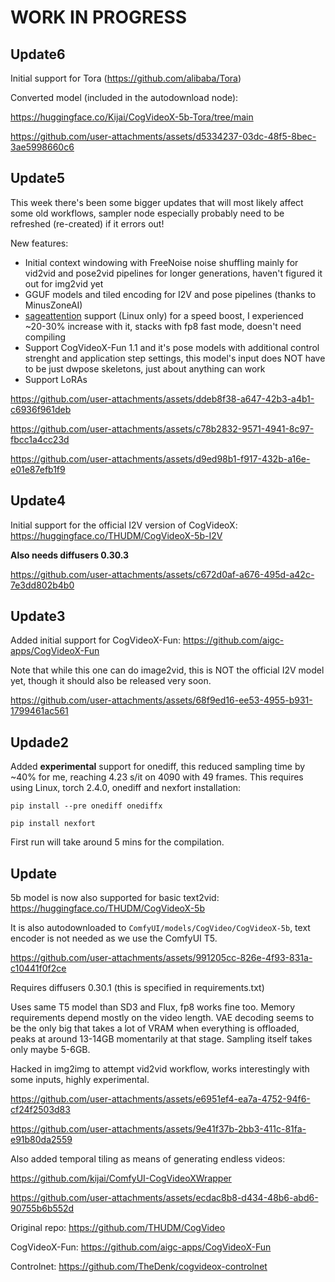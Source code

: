 # WORK IN PROGRESS
## Update6

Initial support for Tora (https://github.com/alibaba/Tora)

Converted model (included in the autodownload node):

https://huggingface.co/Kijai/CogVideoX-5b-Tora/tree/main


https://github.com/user-attachments/assets/d5334237-03dc-48f5-8bec-3ae5998660c6





## Update5
This week there's been some bigger updates that will most likely affect some old workflows, sampler node especially probably need to be refreshed (re-created) if it errors out!

New features:
- Initial context windowing with FreeNoise noise shuffling mainly for vid2vid and pose2vid pipelines for longer generations, haven't figured it out for img2vid yet
- GGUF models and tiled encoding for I2V and pose pipelines (thanks to MinusZoneAI)
- [sageattention](https://github.com/thu-ml/SageAttention) support (Linux only) for a speed boost, I experienced ~20-30% increase with it, stacks with fp8 fast mode, doesn't need compiling
- Support CogVideoX-Fun 1.1 and it's pose models with additional control strenght and application step settings, this model's input does NOT have to be just dwpose skeletons, just about anything can work
- Support LoRAs

https://github.com/user-attachments/assets/ddeb8f38-a647-42b3-a4b1-c6936f961deb

https://github.com/user-attachments/assets/c78b2832-9571-4941-8c97-fbcc1a4cc23d

https://github.com/user-attachments/assets/d9ed98b1-f917-432b-a16e-e01e87efb1f9



## Update4
Initial support for the official I2V version of CogVideoX: https://huggingface.co/THUDM/CogVideoX-5b-I2V

**Also needs diffusers 0.30.3**

https://github.com/user-attachments/assets/c672d0af-a676-495d-a42c-7e3dd802b4b0



## Update3

Added initial support for CogVideoX-Fun: https://github.com/aigc-apps/CogVideoX-Fun

Note that while this one can do image2vid, this is NOT the official I2V model yet, though it should also be released very soon.

https://github.com/user-attachments/assets/68f9ed16-ee53-4955-b931-1799461ac561


## Updade2

Added **experimental** support for onediff, this reduced sampling time by ~40% for me, reaching 4.23 s/it on 4090 with 49 frames. 
This requires using Linux, torch 2.4.0, onediff and nexfort installation:

`pip install --pre onediff onediffx`

`pip install nexfort`

First run will take around 5 mins for the compilation.

## Update
5b model is now also supported for basic text2vid: https://huggingface.co/THUDM/CogVideoX-5b

It is also autodownloaded to `ComfyUI/models/CogVideo/CogVideoX-5b`, text encoder is not needed as we use the ComfyUI T5.

https://github.com/user-attachments/assets/991205cc-826e-4f93-831a-c10441f0f2ce

Requires diffusers 0.30.1 (this is specified in requirements.txt)

Uses same T5 model than SD3 and Flux, fp8 works fine too. Memory requirements depend mostly on the video length. 
VAE decoding seems to be the only big that takes a lot of VRAM when everything is offloaded, peaks at around 13-14GB momentarily at that stage.
Sampling itself takes only maybe 5-6GB.


Hacked in img2img to attempt vid2vid workflow, works interestingly with some inputs, highly experimental.

https://github.com/user-attachments/assets/e6951ef4-ea7a-4752-94f6-cf24f2503d83

https://github.com/user-attachments/assets/9e41f37b-2bb3-411c-81fa-e91b80da2559

Also added temporal tiling as means of generating endless videos:

https://github.com/kijai/ComfyUI-CogVideoXWrapper

https://github.com/user-attachments/assets/ecdac8b8-d434-48b6-abd6-90755b6b552d



Original repo:
https://github.com/THUDM/CogVideo

CogVideoX-Fun:
https://github.com/aigc-apps/CogVideoX-Fun

Controlnet:
https://github.com/TheDenk/cogvideox-controlnet

